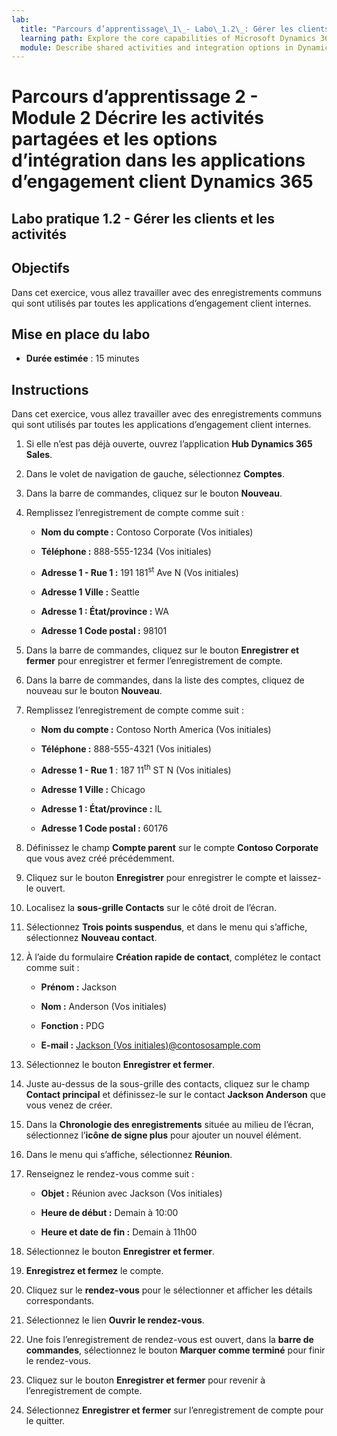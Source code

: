 ```yaml
---
lab:
  title: "Parcours d’apprentissage\_1\_- Labo\_1.2\_: Gérer les clients et les activités"
  learning path: Explore the core capabilities of Microsoft Dynamics 365 customer engagement apps
  module: Describe shared activities and integration options in Dynamics 365 customer engagement apps
---
```


Parcours d’apprentissage 2 - Module 2 Décrire les activités partagées et les options d’intégration dans les applications d’engagement client Dynamics 365
========================

## Labo pratique 1.2 - Gérer les clients et les activités

## Objectifs

Dans cet exercice, vous allez travailler avec des enregistrements communs qui sont utilisés par toutes les applications d’engagement client internes. 

## Mise en place du labo

  - **Durée estimée** : 15 minutes

## Instructions

Dans cet exercice, vous allez travailler avec des enregistrements communs qui sont utilisés par toutes les applications d’engagement client internes. 

1. Si elle n’est pas déjà ouverte, ouvrez l’application **Hub Dynamics 365 Sales**.

2. Dans le volet de navigation de gauche, sélectionnez **Comptes**.

3. Dans la barre de commandes, cliquez sur le bouton **Nouveau**.

4. Remplissez l’enregistrement de compte comme suit :

    - **Nom du compte :** Contoso Corporate (Vos initiales)

    - **Téléphone :** 888-555-1234 (Vos initiales)

    - **Adresse 1 - Rue 1 :** 191 181<sup data-htmlnode="">st</sup> Ave N (Vos initiales)

    - **Adresse 1 Ville :** Seattle

    - **Adresse 1 : État/province :** WA

    - **Adresse 1 Code postal :** 98101

5. Dans la barre de commandes, cliquez sur le bouton **Enregistrer et fermer** pour enregistrer et fermer l’enregistrement de compte.

6. Dans la barre de commandes, dans la liste des comptes, cliquez de nouveau sur le bouton **Nouveau**.

7. Remplissez l’enregistrement de compte comme suit :

    - **Nom du compte :** Contoso North America (Vos initiales)

    - **Téléphone :** 888-555-4321 (Vos initiales)

    - **Adresse 1 - Rue 1** : 187 11<sup data-htmlnode="">th</sup> ST N (Vos initiales)

    - **Adresse 1 Ville :** Chicago

    - **Adresse 1 : État/province :** IL

    - **Adresse 1 Code postal :** 60176

8. Définissez le champ **Compte parent** sur le compte **Contoso Corporate** que vous avez créé précédemment.

9. Cliquez sur le bouton **Enregistrer** pour enregistrer le compte et laissez-le ouvert.

10. Localisez la **sous-grille Contacts** sur le côté droit de l’écran.

11. Sélectionnez **Trois points suspendus**, et dans le menu qui s’affiche, sélectionnez **Nouveau contact**.

12. À l’aide du formulaire **Création rapide de contact**, complétez le contact comme suit :

    - **Prénom :** Jackson

    - **Nom :** Anderson (Vos initiales)

    - **Fonction :** PDG

    - **E-mail :** [Jackson (Vos initiales)@contososample.com](mailto:Jackson@contososample.com)

13. Sélectionnez le bouton **Enregistrer et fermer**.

14. Juste au-dessus de la sous-grille des contacts, cliquez sur le champ **Contact principal** et définissez-le sur le contact **Jackson Anderson** que vous venez de créer.

15. Dans la **Chronologie des enregistrements** située au milieu de l’écran, sélectionnez l’**icône de signe plus** pour ajouter un nouvel élément.

16. Dans le menu qui s’affiche, sélectionnez **Réunion**.

17. Renseignez le rendez-vous comme suit :

    - **Objet :** Réunion avec Jackson (Vos initiales)

    - **Heure de début :** Demain à 10:00

    - **Heure et date de fin :** Demain à 11h00

18. Sélectionnez le bouton **Enregistrer et fermer**.

19. **Enregistrez et fermez** le compte.

20. Cliquez sur le **rendez-vous** pour le sélectionner et afficher les détails correspondants.

21. Sélectionnez le lien **Ouvrir le rendez-vous**.

22. Une fois l’enregistrement de rendez-vous est ouvert, dans la **barre de commandes**, sélectionnez le bouton **Marquer comme terminé** pour finir le rendez-vous.

23. Cliquez sur le bouton **Enregistrer et fermer** pour revenir à l’enregistrement de compte.

24. Sélectionnez **Enregistrer et fermer** sur l’enregistrement de compte pour le quitter.
